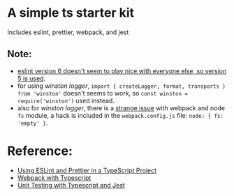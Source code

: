 # A simple ts starter kit
Includes eslint, prettier, webpack, and jest  

## Note:
- [eslint version 6 doesn't seem to play nice with everyone else, so version 5 is used](https://github.com/typescript-eslint/typescript-eslint/issues/641).
- for using *winston logger*, `import { createLogger, format, transports } from 'winston'` doesn't seems to work, so `const winston = require('winston')` used instead.
- also for *winston logger*, there is a [strange issue](https://github.com/webpack-contrib/css-loader/issues/447) with webpack and node `fs` module, a hack is included in the `webpack.config.js` file: `node: { fs: 'empty' }`.

# Reference:
- [Using ESLint and Prettier in a TypeScript Project](https://dev.to/robertcoopercode/using-eslint-and-prettier-in-a-typescript-project-53jb)
- [Webpack with Typescript](https://webpack.js.org/guides/typescript/)
- [Unit Testing with Typescript and Jest](https://dev.to/muhajirdev/unit-testing-with-typescript-and-jest-2gln)